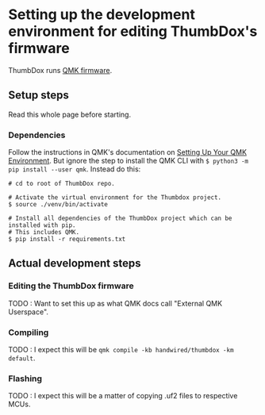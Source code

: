 # Setting up the development environment for editing ThumbDox's firmware

ThumbDox runs [QMK firmware](https://qmk.fm/).

## Setup steps

Read this whole page before starting.

### Dependencies

Follow the instructions in QMK's documentation on [Setting Up Your QMK Environment](https://docs.qmk.fm/newbs_getting_started).  But ignore the step to install the QMK CLI with `$ python3 -m pip install --user qmk`.  Instead do this:

```
# cd to root of ThumbDox repo.

# Activate the virtual environment for the Thumbdox project.
$ source ./venv/bin/activate

# Install all dependencies of the ThumbDox project which can be installed with pip.
# This includes QMK.
$ pip install -r requirements.txt
```

## Actual development steps

### Editing the ThumbDox firmware

TODO : Want to set this up as what QMK docs call "External QMK Userspace".

### Compiling

TODO : I expect this will be `qmk compile -kb handwired/thumbdox -km default`.

### Flashing

TODO : I expect this will be a matter of copying .uf2 files to respective MCUs.
